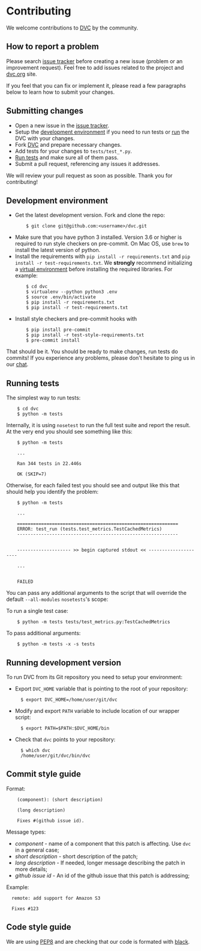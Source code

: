 # Contributing

We welcome contributions to [DVC](https://github.com/iterative/dvc) by the
community.

## How to report a problem

Please search [issue tracker](https://github.com/iterative/dvc/issues) before
creating a new issue (problem or an improvement request). Feel free to add
issues related to the project and [dvc.org](https://dvc.org) site.

If you feel that you can fix or implement it, please read a few paragraphs below
to learn how to submit your changes.

## Submitting changes

* Open a new issue in the
[issue tracker](https://github.com/iterative/dvc/issues).
* Setup the [development environment](#development-environment) if you need to
run tests or [run](#running-development-version) the
DVC with your changes.
* Fork [DVC](https://github.com/iterative/dvc.git) and prepare necessary
changes.
* Add tests for your changes to `tests/test_*.py`.
* [Run tests](#running-tests) and make sure all of them pass.
* Submit a pull request, referencing any issues it addresses.

We will review your pull request as soon as possible. Thank you for
contributing!

## Development environment

* Get the latest development version. Fork and clone the repo:
  ```dvc
      $ git clone git@github.com:<username>/dvc.git
  ```
* Make sure that you have python 3 installed. Version 3.6 or higher is required
to run style checkers on pre-commit. On Mac OS, use `brew` to install the
latest version of python.
* Install the requirements with `pip install -r requirements.txt` and
`pip install -r test-requirements.txt`. We **strongly** recommend initializing a
[virtual environment](https://virtualenv.pypa.io/en/latest/userguide/) before
installing the required libraries. For example: 
  ```dvc
      $ cd dvc
      $ virtualenv --python python3 .env
      $ source .env/bin/activate
      $ pip install -r requirements.txt
      $ pip install -r test-requirements.txt
  ```
* Install style checkers and pre-commit hooks with
  ```dvc
      $ pip install pre-commit
      $ pip install -r test-style-requirements.txt
      $ pre-commit install
  ```

That should be it. You should be ready to make changes, run tests do commits! If
you experience any problems, please don't hesitate to ping us in our
[chat](/chat).

## Running tests

The simplest way to run tests:

```dvc
    $ cd dvc
    $ python -m tests
```

Internally, it is using `nosetest` to run the full test suite and report the
result. At the very end you should see something like this:

```dvc
    $ python -m tests

    ...

    Ran 344 tests in 22.446s

    OK (SKIP=7)
```

Otherwise, for each failed test you should see and output like this that should
help you identify the problem:

```
    $ python -m tests

    ...

    ============================================================
    ERROR: test_run (tests.test_metrics.TestCachedMetrics)
    ------------------------------------------------------------


    -------------------- >> begin captured stdout << ---------------------

    ...


    FAILED
```

You can pass any additional arguments to the script that will override the
default `--all-modules` `nosetests`'s scope:

To run a single test case:

```dvc
    $ python -m tests tests/test_metrics.py:TestCachedMetrics
```

To pass additional arguments:

```dvc
    $ python -m tests -x -s tests
```

## Running development version

To run DVC from its Git repository you need to setup your environment:

* Export `DVC_HOME` variable that is pointing to the root of your repository:
    ```dvc
      $ export DVC_HOME=/home/user/git/dvc
    ```

* Modify and export `PATH` variable to include location of our wrapper script:
    ```dvc
      $ export PATH=$PATH:$DVC_HOME/bin
    ```

* Check that `dvc` points to your repository:
    ```dvc
      $ which dvc
      /home/user/git/dvc/bin/dvc
    ```

## Commit style guide

Format:

```
    (component): (short description)

    (long description)

    Fixes #(github issue id).
```

Message types:

* *component* - name of a component that this patch is affecting. Use `dvc`
in a general case;
* *short description* - short description of the patch;
* *long description* - If needed, longer message describing the patch in more
details;
* *github issue id* - An id of the github issue that this patch is addressing;

Example:

```
  remote: add support for Amazon S3

  Fixes #123
```

## Code style guide

We are using [PEP8](https://www.python.org/dev/peps/pep-0008/?) and are 
checking that our code is formated with [black](https://github.com/ambv/black).
